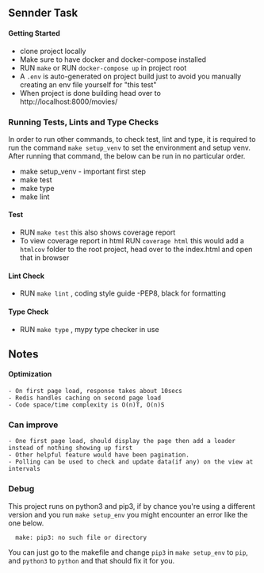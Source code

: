 ## Sennder Task

#### Getting Started

  - clone project locally
  - Make sure to have docker and docker-compose installed
  - RUN `make` or RUN `docker-compose up` in project root
  - A `.env` is auto-generated on project build just to avoid you manually creating an env file yourself for "this test"
  - When project is done building head over to http://localhost:8000/movies/

### Running Tests, Lints and Type Checks
  In order to run other commands, to check test, lint and type, it is required to run the command `make setup_venv` to set the environment and setup venv. After running that command, the below can be run in no particular order.

  - make setup_venv  - important first step
  - make test
  - make type
  - make lint

#### Test
  - RUN `make test` this also shows coverage report
  - To view coverage report in html RUN `coverage html` this would add a `htmlcov` folder to the root project, head over to the index.html and open that in browser

#### Lint Check
  - RUN `make lint` , coding style guide -PEP8, black for formatting

#### Type Check
  - RUN `make type` , mypy type checker in use

## Notes

  #### Optimization

    - On first page load, response takes about 10secs
    - Redis handles caching on second page load
    - Code space/time complexity is O(n)T, O(n)S

  ### Can improve

    - One first page load, should display the page then add a loader instead of nothing showing up first
    - Other helpful feature would have been pagination.
    - Polling can be used to check and update data(if any) on the view at intervals

### Debug

  This project runs on python3 and pip3, if by chance you're using a different version and you run `make setup_env` you might encounter an error like the one below.

```
  make: pip3: no such file or directory

```

You can just go to the makefile and change `pip3` in `make setup_env` to `pip`, and `python3` to `python` and that should fix it for you.